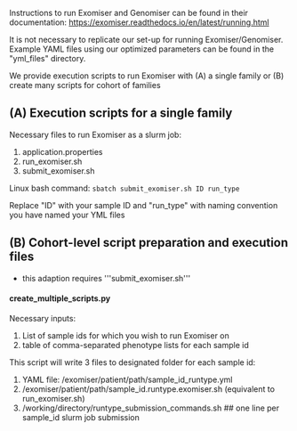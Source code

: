 Instructions to run Exomiser and Genomiser can be found in their documentation: https://exomiser.readthedocs.io/en/latest/running.html

It is not necessary to replicate our set-up for running Exomiser/Genomiser. Example YAML files using our optimized parameters can be found in the "yml_files" directory.

We provide execution scripts to run Exomiser with (A) a single family or (B) create many scripts for cohort of families

## (A) Execution scripts for a single family
Necessary files to run Exomiser as a slurm job:

1. application.properties
2. run_exomiser.sh
3. submit_exomiser.sh

Linux bash command: ```sbatch submit_exomiser.sh ID run_type```

Replace "ID" with your sample ID and "run_type" with naming convention you have named your YML files


## (B) Cohort-level script preparation and execution files
- this adaption requires '''submit_exomiser.sh'''
#### create_multiple_scripts.py
Necessary inputs: 
1. List of sample ids for which you wish to run Exomiser on
2. table of comma-separated phenotype lists for each sample id

This script will write 3 files to designated folder for each sample id:
1. YAML file: /exomiser/patient/path/sample_id_runtype.yml
2. /exomiser/patient/path/sample_id.runtype.exomiser.sh (equivalent to run_exomiser.sh)
3. /working/directory/runtype_submission_commands.sh ## one line per sample_id slurm job submission

